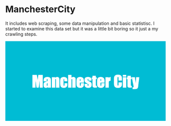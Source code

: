 # ManchesterCity
It includes web scraping, some data manipulation and basic statistisc. I started to examine this data set but it was a little bit boring so it just a my crawling steps.

![logo](https://github.com/ilyurek/ManchesterCity/blob/main/Manchester_City.png)
